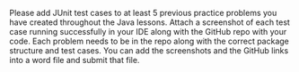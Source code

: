 Please add JUnit test cases to at least 5 previous practice problems you have created throughout the Java lessons. Attach a screenshot of each test case running successfully in your IDE along with the GitHub repo with your code. Each problem needs to be in the repo along with the correct package structure and test cases. You can add the screenshots and the GitHub links into a word file and submit that file.